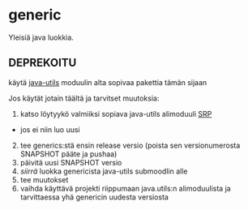 # generic

Yleisiä java luokkia.

## DEPREKOITU

käytä [java-utils](https://github.com/Opetushallitus/java-utils) moduulin alta sopivaa pakettia tämän sijaan

Jos käytät jotain täältä ja tarvitset muutoksia:

1. katso löytyykö valmiiksi sopiava java-utils alimoduuli [SRP](https://en.wikipedia.org/wiki/Single_responsibility_principle)
 * jos ei niin luo uusi
2. tee generics:stä ensin release versio (poista sen versionumerosta SNAPSHOT pääte ja pushaa)
2. päivitä uusi SNAPSHOT versio
3. *siirrä* luokka genericista java-utils submoodlin alle
4. tee muutokset
5. vaihda käyttävä projekti riippumaan java.utils:n alimoduulista ja tarvittaessa yhä genericin uudesta versiosta
